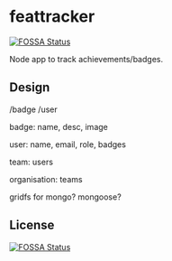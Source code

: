 # feattracker
[![FOSSA Status](https://app.fossa.io/api/projects/git%2Bgithub.com%2Fshearn89%2Ffeattracker.svg?type=shield)](https://app.fossa.io/projects/git%2Bgithub.com%2Fshearn89%2Ffeattracker?ref=badge_shield)

Node app to track achievements/badges.

## Design ##

/badge
/user

badge:
  name, desc, image

user:
  name, email, role, badges

team:
  users

organisation:
  teams


gridfs for mongo?
mongoose?


## License
[![FOSSA Status](https://app.fossa.io/api/projects/git%2Bgithub.com%2Fshearn89%2Ffeattracker.svg?type=large)](https://app.fossa.io/projects/git%2Bgithub.com%2Fshearn89%2Ffeattracker?ref=badge_large)
